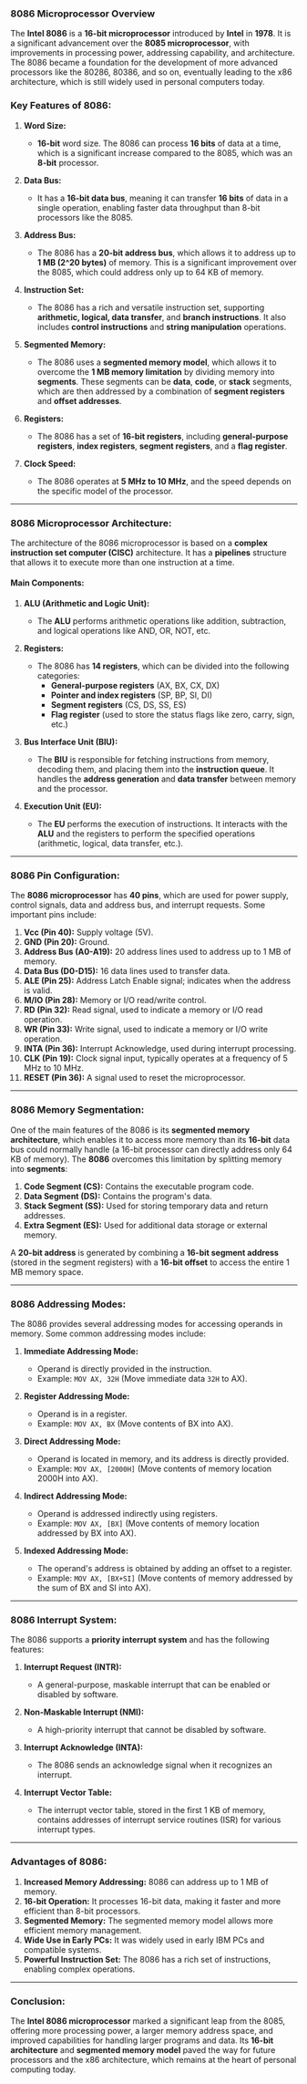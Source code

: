 ### **8086 Microprocessor Overview**

The **Intel 8086** is a **16-bit microprocessor** introduced by **Intel** in **1978**. It is a significant advancement over the **8085 microprocessor**, with improvements in processing power, addressing capability, and architecture. The 8086 became a foundation for the development of more advanced processors like the 80286, 80386, and so on, eventually leading to the x86 architecture, which is still widely used in personal computers today.

### **Key Features of 8086:**

1. **Word Size:**
   - **16-bit** word size. The 8086 can process **16 bits** of data at a time, which is a significant increase compared to the 8085, which was an **8-bit** processor.

2. **Data Bus:**
   - It has a **16-bit data bus**, meaning it can transfer **16 bits** of data in a single operation, enabling faster data throughput than 8-bit processors like the 8085.

3. **Address Bus:**
   - The 8086 has a **20-bit address bus**, which allows it to address up to **1 MB (2^20 bytes)** of memory. This is a significant improvement over the 8085, which could address only up to 64 KB of memory.

4. **Instruction Set:**
   - The 8086 has a rich and versatile instruction set, supporting **arithmetic, logical, data transfer**, and **branch instructions**. It also includes **control instructions** and **string manipulation** operations.

5. **Segmented Memory:**
   - The 8086 uses a **segmented memory model**, which allows it to overcome the **1 MB memory limitation** by dividing memory into **segments**. These segments can be **data**, **code**, or **stack** segments, which are then addressed by a combination of **segment registers** and **offset addresses**.

6. **Registers:**
   - The 8086 has a set of **16-bit registers**, including **general-purpose registers**, **index registers**, **segment registers**, and a **flag register**.

7. **Clock Speed:**
   - The 8086 operates at **5 MHz to 10 MHz**, and the speed depends on the specific model of the processor.

---

### **8086 Microprocessor Architecture:**

The architecture of the 8086 microprocessor is based on a **complex instruction set computer (CISC)** architecture. It has a **pipelines** structure that allows it to execute more than one instruction at a time.

#### **Main Components:**

1. **ALU (Arithmetic and Logic Unit):**
   - The **ALU** performs arithmetic operations like addition, subtraction, and logical operations like AND, OR, NOT, etc.

2. **Registers:**
   - The 8086 has **14 registers**, which can be divided into the following categories:
     - **General-purpose registers** (AX, BX, CX, DX)
     - **Pointer and index registers** (SP, BP, SI, DI)
     - **Segment registers** (CS, DS, SS, ES)
     - **Flag register** (used to store the status flags like zero, carry, sign, etc.)
  
3. **Bus Interface Unit (BIU):**
   - The **BIU** is responsible for fetching instructions from memory, decoding them, and placing them into the **instruction queue**. It handles the **address generation** and **data transfer** between memory and the processor.

4. **Execution Unit (EU):**
   - The **EU** performs the execution of instructions. It interacts with the **ALU** and the registers to perform the specified operations (arithmetic, logical, data transfer, etc.).

---

### **8086 Pin Configuration:**

The **8086 microprocessor** has **40 pins**, which are used for power supply, control signals, data and address bus, and interrupt requests. Some important pins include:

1. **Vcc (Pin 40):** Supply voltage (5V).
2. **GND (Pin 20):** Ground.
3. **Address Bus (A0-A19):** 20 address lines used to address up to 1 MB of memory.
4. **Data Bus (D0-D15):** 16 data lines used to transfer data.
5. **ALE (Pin 25):** Address Latch Enable signal; indicates when the address is valid.
6. **M/IO (Pin 28):** Memory or I/O read/write control.
7. **RD (Pin 32):** Read signal, used to indicate a memory or I/O read operation.
8. **WR (Pin 33):** Write signal, used to indicate a memory or I/O write operation.
9. **INTA (Pin 36):** Interrupt Acknowledge, used during interrupt processing.
10. **CLK (Pin 19):** Clock signal input, typically operates at a frequency of 5 MHz to 10 MHz.
11. **RESET (Pin 36):** A signal used to reset the microprocessor.

---

### **8086 Memory Segmentation:**

One of the main features of the 8086 is its **segmented memory architecture**, which enables it to access more memory than its **16-bit** data bus could normally handle (a 16-bit processor can directly address only 64 KB of memory). The **8086** overcomes this limitation by splitting memory into **segments**:

1. **Code Segment (CS):** Contains the executable program code.
2. **Data Segment (DS):** Contains the program's data.
3. **Stack Segment (SS):** Used for storing temporary data and return addresses.
4. **Extra Segment (ES):** Used for additional data storage or external memory.

A **20-bit address** is generated by combining a **16-bit segment address** (stored in the segment registers) with a **16-bit offset** to access the entire 1 MB memory space.

---

### **8086 Addressing Modes:**

The 8086 provides several addressing modes for accessing operands in memory. Some common addressing modes include:

1. **Immediate Addressing Mode:**
   - Operand is directly provided in the instruction.
   - Example: `MOV AX, 32H` (Move immediate data `32H` to AX).

2. **Register Addressing Mode:**
   - Operand is in a register.
   - Example: `MOV AX, BX` (Move contents of BX into AX).

3. **Direct Addressing Mode:**
   - Operand is located in memory, and its address is directly provided.
   - Example: `MOV AX, [2000H]` (Move contents of memory location 2000H into AX).

4. **Indirect Addressing Mode:**
   - Operand is addressed indirectly using registers.
   - Example: `MOV AX, [BX]` (Move contents of memory location addressed by BX into AX).

5. **Indexed Addressing Mode:**
   - The operand's address is obtained by adding an offset to a register.
   - Example: `MOV AX, [BX+SI]` (Move contents of memory addressed by the sum of BX and SI into AX).

---

### **8086 Interrupt System:**

The 8086 supports a **priority interrupt system** and has the following features:

1. **Interrupt Request (INTR):**
   - A general-purpose, maskable interrupt that can be enabled or disabled by software.
   
2. **Non-Maskable Interrupt (NMI):**
   - A high-priority interrupt that cannot be disabled by software.
   
3. **Interrupt Acknowledge (INTA):**
   - The 8086 sends an acknowledge signal when it recognizes an interrupt.

4. **Interrupt Vector Table:**
   - The interrupt vector table, stored in the first 1 KB of memory, contains addresses of interrupt service routines (ISR) for various interrupt types.

---

### **Advantages of 8086:**

1. **Increased Memory Addressing:** 8086 can address up to 1 MB of memory.
2. **16-bit Operation:** It processes 16-bit data, making it faster and more efficient than 8-bit processors.
3. **Segmented Memory:** The segmented memory model allows more efficient memory management.
4. **Wide Use in Early PCs:** It was widely used in early IBM PCs and compatible systems.
5. **Powerful Instruction Set:** The 8086 has a rich set of instructions, enabling complex operations.

---

### **Conclusion:**

The **Intel 8086 microprocessor** marked a significant leap from the 8085, offering more processing power, a larger memory address space, and improved capabilities for handling larger programs and data. Its **16-bit architecture** and **segmented memory model** paved the way for future processors and the x86 architecture, which remains at the heart of personal computing today.
